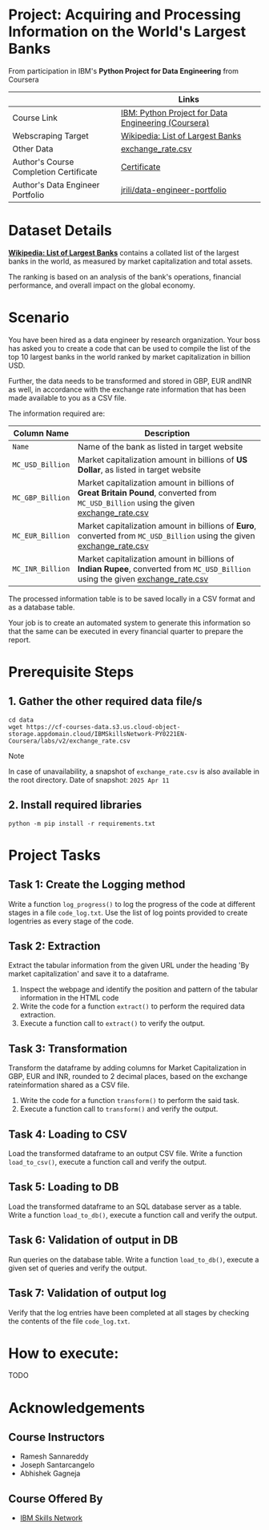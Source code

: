 # Project: Acquiring and Processing Information on the World's Largest Banks
From participation in IBM's **Python Project for Data Engineering** from Coursera


|            | Links|
| ---------- | -----|
|Course Link | [IBM: Python Project for Data Engineering (Coursera)](https://www.coursera.org/learn/python-project-for-data-engineering) |
| Webscraping Target | [Wikipedia: List of Largest Banks](https://web.archive.org/web/20230908091635%20/https://en.wikipedia.org/wiki/List_of_largest_banks) |
| Other Data | [exchange_rate.csv](https://cf-courses-data.s3.us.cloud-object-storage.appdomain.cloud/IBMSkillsNetwork-PY0221EN-Coursera/labs/v2/exchange_rate.csv) |
| Author's Course Completion Certificate|[Certificate](https://www.coursera.org/account/accomplishments/verify/TFH7N05KO7D3) |
| Author's Data Engineer Portfolio | [jrili/data-engineer-portfolio](https://github.com/jrili/data-engineer-portfolio) |

# Dataset Details
**[Wikipedia: List of Largest Banks](https://web.archive.org/web/20230908091635%20/https://en.wikipedia.org/wiki/List_of_largest_banks)** contains a collated list of the largest banks in the world, as measured by market capitalization and total assets.

The ranking is based on an analysis of the bank's operations, financial performance, and overall impact on the global economy.

# Scenario
You have been hired as a data engineer by research organization. Your boss has asked you to create a code that can be used to compile the list of the top 10 largest banks in the world ranked by market capitalization in billion USD.

Further, the data needs to be transformed and stored in GBP, EUR andINR as well, in accordance with the exchange rate information that has been made available to you as a CSV file.

The information required are:

| Column Name | Description |
| ----------- | ----------- |
| `Name` | Name of the bank as listed in target website|
| `MC_USD_Billion` | Market capitalization amount in billions of **US Dollar**, as listed in target website |
| `MC_GBP_Billion` | Market capitalization amount in billions of **Great Britain Pound**, converted from `MC_USD_Billion` using the given [exchange_rate.csv](https://cf-courses-data.s3.us.cloud-object-storage.appdomain.cloud/IBMSkillsNetwork-PY0221EN-Coursera/labs/v2/exchange_rate.csv) |
| `MC_EUR_Billion` | Market capitalization amount in billions of **Euro**, converted from `MC_USD_Billion` using the given [exchange_rate.csv](https://cf-courses-data.s3.us.cloud-object-storage.appdomain.cloud/IBMSkillsNetwork-PY0221EN-Coursera/labs/v2/exchange_rate.csv) |
| `MC_INR_Billion` | Market capitalization amount in billions of **Indian Rupee**, converted from `MC_USD_Billion` using the given [exchange_rate.csv](https://cf-courses-data.s3.us.cloud-object-storage.appdomain.cloud/IBMSkillsNetwork-PY0221EN-Coursera/labs/v2/exchange_rate.csv) |

The processed information table is to be saved locally in a CSV format and as a database table.

Your job is to create an automated system to generate this information so that the same can be executed in every financial quarter to prepare the report.

# Prerequisite Steps
## 1. Gather the other required data file/s
```
cd data
wget https://cf-courses-data.s3.us.cloud-object-storage.appdomain.cloud/IBMSkillsNetwork-PY0221EN-Coursera/labs/v2/exchange_rate.csv
```

> [!NOTE]
> In case of unavailability, a snapshot of `exchange_rate.csv` is also available in the root directory.
> Date of snapshot: `2025 Apr 11`

## 2. Install required libraries
```
python -m pip install -r requirements.txt
```

# Project Tasks
## Task 1: Create the Logging method
Write a function `log_progress()` to log the progress of the code at different stages in a file
`code_log.txt`. Use the list of log points provided to create logentries as every stage of the code.

## Task 2: Extraction
Extract the tabular information from the given URL under the heading 'By market capitalization' and save it to a dataframe.

1. Inspect the webpage and identify the position and pattern of the tabular information in the HTML code
2. Write the code for a function `extract()` to perform the required data extraction.
3. Execute a function call to `extract()` to verify the output.

## Task 3: Transformation
Transform the dataframe by adding columns for Market Capitalization in GBP, EUR and INR, rounded to 2 decimal places, based on the exchange rateinformation shared as a CSV file.
1. Write the code for a function `transform()` to perform the said task.
2. Execute a function call to `transform()` and verify the output.

## Task 4: Loading to CSV
Load the transformed dataframe to an output CSV file. Write a function `load_to_csv()`, execute a function call and verify the output.

## Task 5: Loading to DB
Load the transformed dataframe to an SQL database server as a table. Write a function `load_to_db()`, execute a function call and verify the output.

## Task 6: Validation of output in DB
Run queries on the database table. Write a function `load_to_db()`, execute a given set of queries and verify the output.

## Task 7: Validation of output log
Verify that the log entries have been completed at all stages by checking the contents of the file
`code_log.txt`.

# How to execute:
TODO
<!-- _(Tested in Python 3.13)_
```
python etl_practice.py
```
_Also available with sample outputs and explanations in notebook: [etl_car_dealership.ipynb](https://github.com/jrili/ibm-etl-car-dealership/blob/master/etl_car_dealership.ipynb)_ -->


# Acknowledgements
## Course Instructors
- Ramesh Sannareddy
- Joseph Santarcangelo
- Abhishek Gagneja
## Course Offered By
* [IBM Skills Network](https://www.coursera.org/partners/ibm-skills-network)
